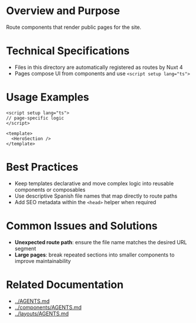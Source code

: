 # Overview and Purpose
Route components that render public pages for the site.

# Technical Specifications
- Files in this directory are automatically registered as routes by Nuxt 4
- Pages compose UI from components and use `<script setup lang="ts">`

# Usage Examples
```vue
<script setup lang="ts">
// page-specific logic
</script>

<template>
  <HeroSection />
</template>
```

# Best Practices
- Keep templates declarative and move complex logic into reusable components or composables
- Use descriptive Spanish file names that map directly to route paths
- Add SEO metadata within the `<head>` helper when required

# Common Issues and Solutions
- **Unexpected route path**: ensure the file name matches the desired URL segment
- **Large pages**: break repeated sections into smaller components to improve maintainability

# Related Documentation
- [../AGENTS.md](../AGENTS.md)
- [../components/AGENTS.md](../components/AGENTS.md)
- [../layouts/AGENTS.md](../layouts/AGENTS.md)

